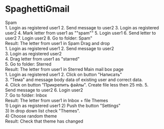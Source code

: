 # SpaghettiGmail
Spam		
	1. Login as registered user1
	2. Send message to user2
	3. Login as registered user2
	4. Mark letter from user1 as ""spam""
	5. Login user1 
	6. Send letter to user2
	7. Login user2
	8. Go to folder: Spam"	
	Result: The letter from user1 in Spam
Drag and drop		
	1. Login as registered user1
	2. Send message to user2	
	3. Login as registered user2	
	4. Drag letter from user1 as "starred"	
	5. Go to folder: Sterred	
	Result: The letter from user1 in Sterred
Main mail box page		
	1. Login as registered user1
	2. Click on button "Написать"	
	3. "Тема" and message body data of existing user and correct data.	
	4. Click on button "Прикрепить файлы". Create file less then 25 mb.	
	5. Send message to user2
	6. Login user2	
	7. Go to folder: Inbox	
	Result: The letter from user1 in Inbox + file
Themes		
	1) Login as registered user1
	2) Push the button "Settings"	
	3) In drop down list check "Themes".	
	4) Choose random theme	
	Result: Check that theme has changed
